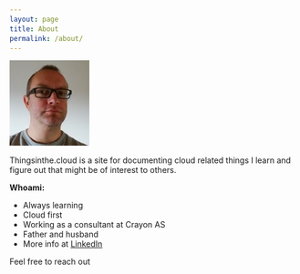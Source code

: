 ```yaml
---
layout: page
title: About
permalink: /about/
---
```




![](/images/IMG_20170920_102445_small01.jpg)

Thingsinthe.cloud is a site for documenting cloud related things I learn and figure out that might be of interest to others.

**Whoami:**

- Always learning
- Cloud first
- Working as a consultant at Crayon AS
- Father and husband
- More info at [LinkedIn](https://www.linkedin.com/in/easting/)

Feel free to reach out

